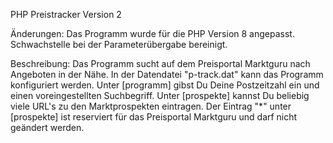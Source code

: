 PHP Preistracker Version 2

Änderungen:   Das Programm wurde für die PHP Version 8 angepasst.
              Schwachstelle bei der Parameterübergabe bereinigt.
              
Beschreibung: Das Programm sucht auf dem Preisportal Marktguru nach Angeboten in der Nähe. 
              In der Datendatei "p-track.dat" kann das Programm konfiguriert werden.
                 Unter [programm] gibst Du Deine Postzeitzahl ein und einen voreingestellten Suchbegriff. 
                 Unter [prospekte] kannst Du beliebig viele URL's zu den Marktprospekten eintragen. 
                 Der Eintrag "*" unter [prospekte] ist reserviert für das Preisportal Marktguru und darf nicht geändert werden.
